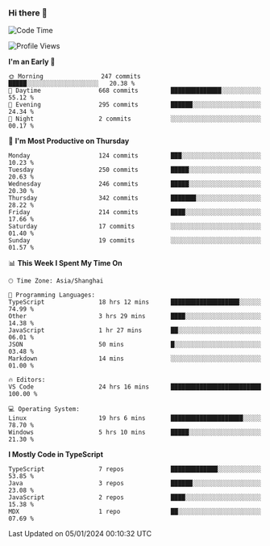 ### Hi there 👋

<!--
**waynelwz/waynelwz** is a ✨ _special_ ✨ repository because its `README.md` (this file) appears on your GitHub profile.

Here are some ideas to get you started:

- 🔭 I’m currently working on ...
- 🌱 I’m currently learning ...
- 👯 I’m looking to collaborate on ...
- 🤔 I’m looking for help with ...
- 💬 Ask me about ...
- 📫 How to reach me: ...
- 😄 Pronouns: ...
- ⚡ Fun fact: ...
-->

<!--START_SECTION:waka-->
![Code Time](http://img.shields.io/badge/Code%20Time-2%2C286%20hrs%2020%20mins-blue)

![Profile Views](http://img.shields.io/badge/Profile%20Views-0-blue)

**I'm an Early 🐤** 

```text
🌞 Morning                247 commits         █████░░░░░░░░░░░░░░░░░░░░   20.38 % 
🌆 Daytime                668 commits         ██████████████░░░░░░░░░░░   55.12 % 
🌃 Evening                295 commits         ██████░░░░░░░░░░░░░░░░░░░   24.34 % 
🌙 Night                  2 commits           ░░░░░░░░░░░░░░░░░░░░░░░░░   00.17 % 
```
📅 **I'm Most Productive on Thursday** 

```text
Monday                   124 commits         ███░░░░░░░░░░░░░░░░░░░░░░   10.23 % 
Tuesday                  250 commits         █████░░░░░░░░░░░░░░░░░░░░   20.63 % 
Wednesday                246 commits         █████░░░░░░░░░░░░░░░░░░░░   20.30 % 
Thursday                 342 commits         ███████░░░░░░░░░░░░░░░░░░   28.22 % 
Friday                   214 commits         ████░░░░░░░░░░░░░░░░░░░░░   17.66 % 
Saturday                 17 commits          ░░░░░░░░░░░░░░░░░░░░░░░░░   01.40 % 
Sunday                   19 commits          ░░░░░░░░░░░░░░░░░░░░░░░░░   01.57 % 
```


📊 **This Week I Spent My Time On** 

```text
🕑︎ Time Zone: Asia/Shanghai

💬 Programming Languages: 
TypeScript               18 hrs 12 mins      ███████████████████░░░░░░   74.99 % 
Other                    3 hrs 29 mins       ████░░░░░░░░░░░░░░░░░░░░░   14.38 % 
JavaScript               1 hr 27 mins        ██░░░░░░░░░░░░░░░░░░░░░░░   06.01 % 
JSON                     50 mins             █░░░░░░░░░░░░░░░░░░░░░░░░   03.48 % 
Markdown                 14 mins             ░░░░░░░░░░░░░░░░░░░░░░░░░   01.00 % 

🔥 Editors: 
VS Code                  24 hrs 16 mins      █████████████████████████   100.00 % 

💻 Operating System: 
Linux                    19 hrs 6 mins       ████████████████████░░░░░   78.70 % 
Windows                  5 hrs 10 mins       █████░░░░░░░░░░░░░░░░░░░░   21.30 % 
```

**I Mostly Code in TypeScript** 

```text
TypeScript               7 repos             █████████████░░░░░░░░░░░░   53.85 % 
Java                     3 repos             ██████░░░░░░░░░░░░░░░░░░░   23.08 % 
JavaScript               2 repos             ████░░░░░░░░░░░░░░░░░░░░░   15.38 % 
MDX                      1 repo              ██░░░░░░░░░░░░░░░░░░░░░░░   07.69 % 
```




 Last Updated on 05/01/2024 00:10:32 UTC
<!--END_SECTION:waka-->
